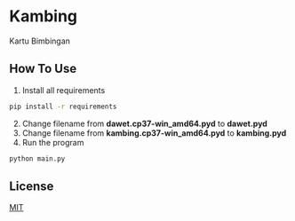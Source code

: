 # Kambing

Kartu Bimbingan

## How To Use

1. Install all requirements
```bash
pip install -r requirements
```
2. Change filename from **dawet.cp37-win_amd64.pyd** to **dawet.pyd**
3. Change filename from **kambing.cp37-win_amd64.pyd** to **kambing.pyd**
4. Run the program
```bash
python main.py
```

## License
[MIT](https://choosealicense.com/licenses/mit/)